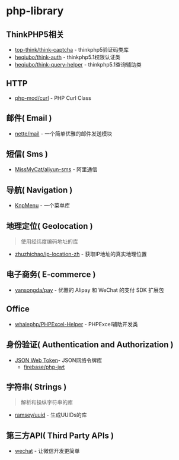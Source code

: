 # php-library

## ThinkPHP5相关
- [top-think/think-captcha](https://github.com/top-think/think-captcha) - thinkphp5验证码类库
- [heqiubo/think-auth](https://github.com/heqiubo/think-auth) - thinkphp5.1权限认证类
- [heqiubo/think-query-helper](https://github.com/heqiubo/think-query-helper) - thinkphp5.1查询辅助类 

## HTTP

- [php-mod/curl](https://github.com/php-mod/curl) - PHP Curl Class

## 邮件( Email )

- [nette/mail](https://github.com/nette/mail) - 一个简单优雅的邮件发送模块

## 短信( Sms )

- [MissMyCat/aliyun-sms](https://github.com/MissMyCat/aliyun-sms) - 阿里通信

## 导航( Navigation )

- [KnpMenu](https://github.com/KnpLabs/KnpMenu) - 一个菜单库

## 地理定位( Geolocation )
>使用经纬度编码地址的库

- [zhuzhichao/ip-location-zh](https://github.com/zhuzhichao/ip-location-zh) - 获取IP地址的真实地理位置

## 电子商务( E-commerce )

- [yansongda/pay](https://github.com/yansongda/pay) - 优雅的 Alipay 和 WeChat 的支付 SDK 扩展包

## Office

- [whalephp/PHPExcel-Helper](https://gitee.com/whalephp/PHPExcel-Helper) - PHPExcel辅助开发类

## 身份验证( Authentication and Authorization )

- [JSON Web Token](http://jwt.io/)- JSON网络令牌库
    - [firebase/php-jwt](https://github.com/firebase/php-jwt) 

## 字符串( Strings )
>解析和操纵字符串的库

- [ramsey/uuid](https://github.com/ramsey/uuid) - 生成UUIDs的库

## 第三方API( Third Party APIs )

- [wechat](https://github.com/overtrue/wechat) - 让微信开发更简单

